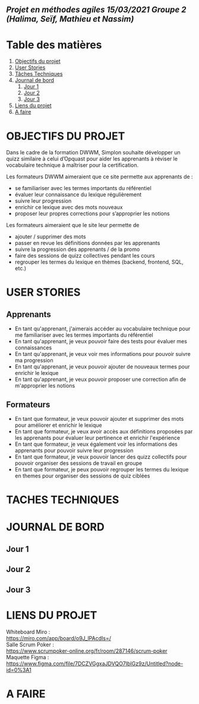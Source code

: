 ## *Projet en méthodes agiles 15/03/2021 Groupe 2 (Halima, Seïf, Mathieu et Nassim)*

# Table des matières

1. [Objectifs du projet](#objectifs)
2. [User Stories](#userstories)
3. [Tâches Techniques](#tasks)
4. [Journal de bord](#journal)
   1. [Jour 1](#jour1)
   2. [Jour 2](#jour2)
   3. [Jour 3](#jour3)
5. [Liens du projet](#links)  
6. [A faire](#todo)

# **OBJECTIFS DU PROJET <a name="objectifs"></a>**

Dans le cadre de la formation DWWM, Simplon souhaite développer un quizz similaire à celui d’Opquast pour aider les apprenants à réviser le vocabulaire technique à maîtriser pour la certification.

Les formateurs DWWM aimeraient que ce site permette aux apprenants de :
- se familiariser avec les termes importants du référentiel
- évaluer leur connaissance du lexique régulièrement
- suivre leur progression
- enrichir ce lexique avec des mots nouveaux
- proposer leur propres corrections pour s’approprier les notions

Les formateurs aimeraient que le site leur permette de
- ajouter / supprimer des mots
- passer en revue les définitions données par les apprenants
- suivre la progression des apprenants / de la promo
- faire des sessions de quizz collectives pendant les cours
- regrouper les termes du lexique en thèmes (backend, frontend, SQL, etc.)


# **USER STORIES <a name="userstories"></a>**

## **Apprenants**
- En tant qu'apprenant, j'aimerais accéder au vocabulaire technique pour me familiariser avec les termes importants du référentiel
- En tant qu'apprenant, je veux pouvoir faire des tests pour évaluer mes connaissances
- En tant qu'apprenant, je veux voir mes informations pour pouvoir suivre ma progression
- En tant qu'apprenant, je veux pouvoir ajouter de nouveaux termes pour enrichir le lexique
- En tant qu'apprenant, je veux pouvoir proposer une correction afin de m'approprier les notions

## **Formateurs**
- En tant que formateur, je veux pouvoir ajouter et supprimer des mots pour améliorer et enrichir le lexique
- En tant que formateur, je veux avoir accès aux définitions proposées par les apprenants pour évaluer leur pertinence et enrichir l'expérience
- En tant que formateur, je veux également voir les informations des apprenants pour pouvoir suivre leur progression
- En tant que formateur, je veux pouvoir lancer des quizz collectifs pour pouvoir organiser des sessions de travail en groupe
- En tant que formateur, je peux pouvoir regrouper les termes du lexique en themes pour organiser des sessions de quiz ciblées

# **TACHES TECHNIQUES <a name="tasks"></a>**

# **JOURNAL DE BORD <a name="journal"></a>**

## **Jour 1**<a name="jour1"></a>

## **Jour 2**<a name="jour2"></a>

## **Jour 3**<a name="jour3"></a>

# **LIENS DU PROJET <a name="links"></a>**

Whiteboard Miro :  
https://miro.com/app/board/o9J_lPAcdIs=/  
Salle Scrum Poker :  
https://www.scrumpoker-online.org/fr/room/287146/scrum-poker  
Maquette Figma :  
https://www.figma.com/file/7DCZVGgxaJDVQO7IbIGz9z/Untitled?node-id=0%3A1

# **A FAIRE <a name="todo"></a>**